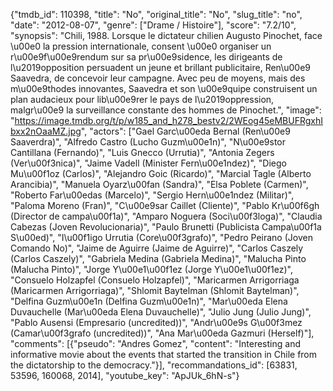{"tmdb_id": 110398, "title": "No", "original_title": "No", "slug_title": "no", "date": "2012-08-07", "genre": ["Drame / Histoire"], "score": "7.2/10", "synopsis": "Chili, 1988. Lorsque le dictateur chilien Augusto Pinochet, face \u00e0 la pression internationale, consent \u00e0 organiser un r\u00e9f\u00e9rendum sur sa pr\u00e9sidence, les dirigeants de l\u2019opposition persuadent un jeune et brillant publicitaire, Ren\u00e9 Saavedra, de concevoir leur campagne. Avec peu de moyens, mais des m\u00e9thodes innovantes, Saavedra et son \u00e9quipe construisent un plan audacieux pour lib\u00e9rer le pays de l\u2019oppression, malgr\u00e9 la surveillance constante des hommes de Pinochet.", "image": "https://image.tmdb.org/t/p/w185_and_h278_bestv2/2WEog45eMBUFRgxhIbxx2nOaaMZ.jpg", "actors": ["Gael Garc\u00eda Bernal (Ren\u00e9 Saaverdra)", "Alfredo Castro (Lucho Guzm\u00e1n)", "N\u00e9stor Cantillana (Fernando)", "Luis Gnecco (Urrutia)", "Antonia Zegers (Ver\u00f3nica)", "Jaime Vadell (Minister Fern\u00e1ndez)", "Diego Mu\u00f1oz (Carlos)", "Alejandro Goic (Ricardo)", "Marcial Tagle (Alberto Arancibia)", "Manuela Oyarz\u00fan (Sandra)", "Elsa Poblete (Carmen)", "Roberto Far\u00edas (Marcelo)", "Sergio Hern\u00e1ndez (Militar)", "Paloma Moreno (Fran)", "C\u00e9sar Caillet (Cliente)", "Pablo Kr\u00f6gh (Director de campa\u00f1a)", "Amparo Noguera (Soci\u00f3loga)", "Claudia Cabezas (Joven Revolucionaria)", "Paulo Brunetti (Publicista Campa\u00f1a S\u00ed)", "I\u00f1igo Urrutia (Core\u00f3grafo)", "Pedro Peirano (Joven Comando No)", "Jaime de Aguirre (Jaime de Aguirre)", "Carlos Caszely (Carlos Caszely)", "Gabriela Medina (Gabriela Medina)", "Malucha Pinto (Malucha Pinto)", "Jorge Y\u00e1\u00f1ez (Jorge Y\u00e1\u00f1ez)", "Consuelo Holzapfel (Consuelo Holzapfel)", "Maricarmen Arrigorriaga (Maricarmen Arrigorriaga)", "Shlomit Baytelman (Shlomit Baytelman)", "Delfina Guzm\u00e1n (Delfina Guzm\u00e1n)", "Mar\u00eda Elena Duvauchelle (Mar\u00eda Elena Duvauchelle)", "Julio Jung (Julio Jung)", "Pablo Ausensi (Empresario (uncredited))", "Andr\u00e9s G\u00f3mez (Camar\u00f3grafo (uncredited))", "Ana Mar\u00eda Gazmuri (Herself)"], "comments": [{"pseudo": "Andres Gomez", "content": "Interesting and informative movie about the events that started the transition in Chile from the dictatorship to the democracy."}], "recommandations_id": [63831, 53596, 160068, 2014], "youtube_key": "ApJUk_6hN-s"}